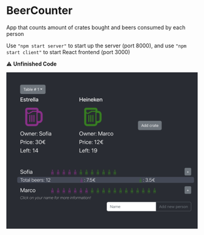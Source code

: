 # BeerCounter
App that counts amount of crates bought and beers consumed by each person

Use `"npm start server"` to start up the server (port 8000), and use `"npm start client"` to start  React frontend (port 3000)

:warning: **Unfinished Code**

![plot](./public/App.png)

